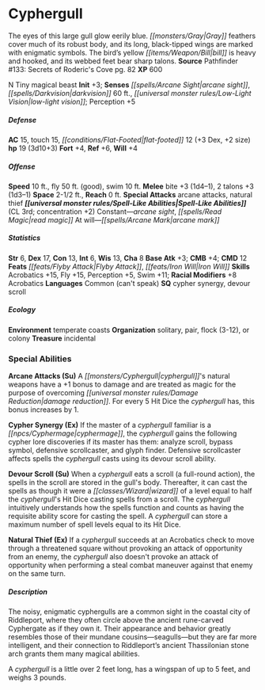 ﻿---
cssclass: [monsters]
title1: Cyphergull
desc_short: The eyes of this large gull glow eerily blue. Gray feathers cover much
  of its robust body, and its long, black-tipped wings are marked with enigmatic symbols.
  The bird's yellow bill is heavy and hooked, and its webbed feet bear sharp talons.
title2: Cyphergull
CR: 2
sources:
- name: "Pathfinder #133: Secrets of Roderic's Cove"
  page: 82
  link: http://paizo.com/products/btpy9y26?Pathfinder-Adventure-Path-133-Secrets-of-Rodericks-Cove
XP: 600
alignment: N
size: Tiny
type: magical beast
initiative:
  bonus: 3
senses:
  arcane sight: true
  darkvision: 60
  low-light vision: true
AC:
  AC: 15
  touch: 15
  flat_footed: 12
  components:
    dex: 3
    size: 2
HP:
  HP: 19
  long: 3d10+3
saves:
  fort: 4
  ref: 6
  will: 4
speeds:
  base: 10
  fly: 50
  fly_maneuverability: good
  swim: 10
attacks:
  melee:
  - - text: bite +3 (1d4-1)
      entries:
      - - damage: 1d4-1
      attack: bite
      bonus:
      - 3
    - text: 2 talons +3 (1d3-1)
      entries:
      - - damage: 1d3-1
      count: 2
      attack: talons
      bonus:
      - 3
  special:
  - arcane attacks
  - natural thief
space: 2.5
reach: 0
spell_like_abilities:
  entries:
  - name: arcane sight
    source: default
    freq: Constant
  - name: read magic
    source: default
    freq: Constant
  - name: arcane mark
    source: default
    freq: At will
  sources:
  - name: default
    CL: 3
    concentration: 2
ability_scores:
  STR: 6
  DEX: 17
  CON: 13
  INT: 6
  WIS: 13
  CHA: 8
BAB: 3
CMB: 4
CMD: 12
feats:
- name: Flyby Attack
- name: Iron Will
skills:
  Acrobatics: 15
  Fly: 15
  Perception: 5
  Swim: 11
  _racial_mods:
    Acrobatics:
      _: 8
languages:
- Common (can't speak)
special_qualities:
- cypher synergy
- devour scroll
ecology:
  environment: temperate coasts
  organization: solitary, pair, flock (3-12), or colony
  treasure_type: incidental
special_abilities:
  Arcane Attacks (Su): A cyphergull's natural weapons have a +1 bonus to damage and
    are treated as magic for the purpose of overcoming damage reduction. For every
    5 Hit Dice the cyphergull has, this bonus increases by 1.
  Cypher Synergy (Ex): 'If the master of a cyphergull familiar is a cyphermage, the
    cyphergull gains the following cypher lore discoveries if its master has them:
    analyze scroll, bypass symbol, defensive scrollcaster, and glyph finder. Defensive
    scrollcaster affects spells the cyphergull casts using its devour scroll ability.'
  Devour Scroll (Su): When a cyphergull eats a scroll (a full-round action), the spells
    in the scroll are stored in the gull's body. Thereafter, it can cast the spells
    as though it were a wizard of a level equal to half the cyphergull's Hit Dice
    casting spells from a scroll. The cyphergull intuitively understands how the spells
    function and counts as having the requisite ability score for casting the spell.
    A cyphergull can store a maximum number of spell levels equal to its Hit Dice.
  Natural Thief (Ex): If a cyphergull succeeds at an Acrobatics check to move through
    a threatened square without provoking an attack of opportunity from an enemy,
    the cyphergull also doesn't provoke an attack of opportunity when performing a
    steal combat maneuver against that enemy on the same turn.
desc_long: |-
  The noisy, enigmatic cyphergulls are a common sight in the coastal city of Riddleport, where they often circle above the ancient rune-carved Cyphergate as if they own it. Their appearance and behavior greatly resembles those of their mundane cousins-seagulls-but they are far more intelligent, and their connection to Riddleport's ancient Thassilonian stone arch grants them many magical abilities.

   A cyphergull is a little over 2 feet long, has a wingspan of up to 5 feet, and weighs 3 pounds.

---

# Cyphergull
The eyes of this large gull glow eerily blue. _[[monsters/Gray|Gray]]_ feathers cover much of its robust body, and its long, black-tipped wings are marked with enigmatic symbols. The bird’s yellow _[[items/Weapon/Bill|bill]]_ is heavy and hooked, and its webbed feet bear sharp talons.
**Source** Pathfinder #133: Secrets of Roderic's Cove pg. 82
**XP** 600

N Tiny magical beast
**Init** +3; **Senses** _[[spells/Arcane Sight|arcane sight]]_, _[[spells/Darkvision|darkvision]]_ 60 ft., _[[universal monster rules/Low-Light Vision|low-light vision]]_; Perception +5

##### Defense

**AC** 15, touch 15, _[[conditions/Flat-Footed|flat-footed]]_ 12 (+3 Dex, +2 size)
**hp** 19 (3d10+3)
**Fort** +4, **Ref** +6, **Will** +4

##### Offense
**Speed** 10 ft., fly 50 ft. (good), swim 10 ft.
**Melee** bite +3 (1d4–1), 2 talons +3 (1d3–1)
**Space** 2-1/2 ft., **Reach** 0 ft.
**Special Attacks** arcane attacks, natural thief
**_[[universal monster rules/Spell-Like Abilities|Spell-Like Abilities]]_** (CL 3rd; concentration +2)
Constant—_arcane sight_, _[[spells/Read Magic|read magic]]_
At will—_[[spells/Arcane Mark|arcane mark]]_

##### Statistics
**Str** 6, **Dex** 17, **Con** 13, **Int** 6, **Wis** 13, **Cha** 8
**Base Atk** +3; **CMB** +4; **CMD** 12
**Feats** _[[feats/Flyby Attack|Flyby Attack]]_, _[[feats/Iron Will|Iron Will]]_
**Skills** Acrobatics +15, Fly +15, Perception +5, Swim +11; **Racial Modifiers** +8 Acrobatics
**Languages** Common (can't speak)
**SQ** cypher synergy, devour scroll

##### Ecology

**Environment** temperate coasts
**Organization** solitary, pair, flock (3-12), or colony
**Treasure** incidental

### Special Abilities

**Arcane Attacks (Su)** A _[[monsters/Cyphergull|cyphergull]]_'s natural weapons have a +1 bonus to damage and are treated as magic for the purpose of overcoming _[[universal monster rules/Damage Reduction|damage reduction]]_. For every 5 Hit Dice the _cyphergull_ has, this bonus increases by 1.

**Cypher Synergy (Ex)** If the master of a _cyphergull_ familiar is a _[[npcs/Cyphermage|cyphermage]]_, the _cyphergull_ gains the following cypher lore discoveries if its master has them: analyze scroll, bypass symbol, defensive scrollcaster, and glyph finder. Defensive scrollcaster affects spells the _cyphergull_ casts using its devour scroll ability.

**Devour Scroll (Su)** When a _cyphergull_ eats a scroll (a full-round action), the spells in the scroll are stored in the gull's body. Thereafter, it can cast the spells as though it were a _[[classes/Wizard|wizard]]_ of a level equal to half the _cyphergull_'s Hit Dice casting spells from a scroll. The _cyphergull_ intuitively understands how the spells function and counts as having the requisite ability score for casting the spell. A _cyphergull_ can store a maximum number of spell levels equal to its Hit Dice.

**Natural Thief (Ex)** If a _cyphergull_ succeeds at an Acrobatics check to move through a threatened square without provoking an attack of opportunity from an enemy, the _cyphergull_ also doesn't provoke an attack of opportunity when performing a steal combat maneuver against that enemy on the same turn.

##### Description

The noisy, enigmatic cyphergulls are a common sight in the coastal city of Riddleport, where they often circle above the ancient rune-carved Cyphergate as if they own it. Their appearance and behavior greatly resembles those of their mundane cousins—seagulls—but they are far more intelligent, and their connection to Riddleport’s ancient Thassilonian stone arch grants them many magical abilities.

A _cyphergull_ is a little over 2 feet long, has a wingspan of up to 5 feet, and weighs 3 pounds.